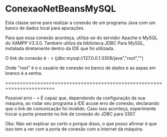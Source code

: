 # ConexaoNetBeansMySQL
Esta classe serve para realizar a conexão de um programa Java com um banco de dados local para apurações.

Para que essa conexão aconteça, utiliza-se do servidor Apache e MySQL do XAMPP V3.3.0.
Também utiliza da biblioteca JDBC Para MySQL, instalada diretamente dentro da IDE que
foi utilizada.


O link de conexão é - > (jdbc:mysql://127.0.0.1:3306/java","root","")

Onde "root" é o o usuário de conexão no banco de dados e as aspas em branco é a senha.

=======================================================================

Possível erro - > É capaz que, dependendo da configuração da sua máquina, ao rodar seu
programa a IDE acuse erro de conexão, declarando que o link de comunicação foi inválido.
Caso isso aconteça, experimente trocar a porta presente no link de conexão do JDBC para 3307.

Obs: Não sei explicar ao certo o porque disso, o que posso afirmar é que isso tem a ver
com a porta de conexão com a internet da máquina.

